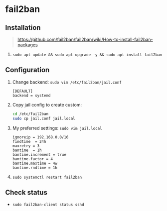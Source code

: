 # fail2ban

## Installation

> https://github.com/fail2ban/fail2ban/wiki/How-to-install-fail2ban-packages
1. `sudo apt update && sudo apt upgrade -y && sudo apt install fail2ban`

## Configuration

1. Change backend: `sudo vim /etc/fail2ban/jail.conf`
    ```text
    [DEFAULT]
    backend = systemd
    ```
2. Copy jail config to create custom:
   ```bash
   cd /etc/fail2ban
   sudo cp jail.conf jail.local
   ```
3. My preferred settings: `sudo vim jail.local`
   ```text
   ignoreip = 192.168.0.0/16
   findtime  = 24h
   maxretry = 3
   bantime  = 1h
   bantime.increment = true
   bantime.factor = 4
   bantime.maxtime = 4w
   bantime.rndtime = 1h
   ```
4. `sudo systemctl restart fail2ban`

## Check status

* `sudo fail2ban-client status sshd`
